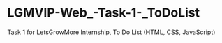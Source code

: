# LGMVIP-Web_-Task-1-_ToDoList
Task 1 for LetsGrowMore Internship,
To Do List (HTML, CSS, JavaScript)



